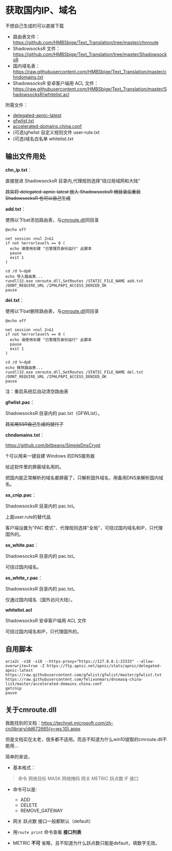 # 获取国内IP、域名

不想自己生成的可以直接下载
* 路由表文件：https://github.com/HMBSbige/Text_Translation/tree/master/chnroute
* ShadowsocksR 文件：https://github.com/HMBSbige/Text_Translation/tree/master/ShadowsocksR
* 国内域名表：https://raw.githubusercontent.com/HMBSbige/Text_Translation/master/chndomains.txt
* ShadowsocksR 安卓客户端用 ACL 文件：https://raw.githubusercontent.com/HMBSbige/Text_Translation/master/ShadowsocksR/whitelist.acl

所需文件：

* [delegated-apnic-latest](https://ftp.apnic.net/apnic/stats/apnic/delegated-apnic-latest)
* [gfwlist.txt](https://raw.githubusercontent.com/gfwlist/gfwlist/master/gfwlist.txt)
* [accelerated-domains.china.conf](https://raw.githubusercontent.com/felixonmars/dnsmasq-china-list/master/accelerated-domains.china.conf)
* (可选)gfwlist 自定义规则文件 user-rule.txt
* (可选)域名白名单 whitelist.txt

## 输出文件用处
__chn_ip.txt__：

直接放进 ShadowsocksR 目录内,代理规则选择"绕过局域网和大陆"

~~其实将 delegated-apnic-latest 放入 ShadowsocksR 根目录后重启 ShadowsocksR 也可以自己生成~~

__add.txt__：

使用以下bat添加路由表，与[cmroute.dll](https://github.com/HMBSbige/getcnIP/releases/download/1.0/cmroute.dll)同目录
```
@echo off

net session >nul 2>&1
if not %errorlevel% == 0 (
  echo 请使用右键 "已管理员身份运行" 此脚本
  pause
  exit 1
)

cd /d %~dp0
echo 导入路由表...
rundll32.exe cmroute.dll,SetRoutes /STATIC_FILE_NAME add.txt /DONT_REQUIRE_URL /IPHLPAPI_ACCESS_DENIED_OK
pause
```
__del.txt__：

使用以下bat删除路由表，与[cmroute.dll](https://github.com/HMBSbige/getcnIP/releases/download/1.0/cmroute.dll)同目录
```
@echo off

net session >nul 2>&1
if not %errorlevel% == 0 (
  echo 请使用右键 "已管理员身份运行" 此脚本
  pause
  exit 1
)

cd /d %~dp0
echo 移除路由表...
rundll32.exe cmroute.dll,SetRoutes /STATIC_FILE_NAME del.txt /DONT_REQUIRE_URL /IPHLPAPI_ACCESS_DENIED_OK
pause
```
注：重启系统后自动清空路由表

__gfwlist.pac__：

ShadowsocksR 目录内的 pac.txt（GFWList）。

~~其实用SSR自己生成的就行了~~

__chndomains.txt__：

https://github.com/bitbeans/SimpleDnsCrypt

↑可以用来一键自建 Windows 的DNS服务器

给这软件里的屏蔽域名用的。

把国内能正常解析的域名都屏蔽了，只解析国外域名，用备用DNS来解析国内域名。

__ss_cnip.pac__：

ShadowsocksR 目录内的 pac.txt。

上面user.rule的替代品

客户端设置为"PAC 模式"、代理规则选择"全局"，可绕过国内域名和IP，只代理国外的。

__ss_white.pac__：

ShadowsocksR 目录内的 pac.txt。

可绕过国内域名。

__ss_white_r.pac__：

ShadowsocksR 目录内的 pac.txt。

仅通过国内域名（国外访问大陆）。

__whitelist.acl__

ShadowsocksR 安卓客户端用 ACL 文件

可绕过国内域名和IP，只代理国外的。

## 自用脚本
```
aria2c -x10 -s10 --https-proxy="https://127.0.0.1:23333" --allow-overwrite=true -Z https://ftp.apnic.net/apnic/stats/apnic/delegated-apnic-latest https://raw.githubusercontent.com/gfwlist/gfwlist/master/gfwlist.txt https://raw.githubusercontent.com/felixonmars/dnsmasq-china-list/master/accelerated-domains.china.conf
getcnip
pause
```

## 关于cmroute.dll
我能找到的文档：https://technet.microsoft.com/zh-cn/library/dd672665(v=ws.10).aspx

但是文档实在太老，很多都不适用。而且不知道为什么win10提取的cmroute.dll不能用...

简单的来说，

* 基本格式：

> 命令 网络目标 MASK 网络掩码 网关 METRIC 跃点数 IF 接口

* 命令可以是:

	* ADD
	* DELETE
	* REMOVE_GATEWAY


* 网关 跃点数 接口一般都默认（default）


* 用`route print` 命令查看 __接口列表__

* METRIC __不可__ 省略，且不知道为什么跃点数只能是default，填数字无效。
